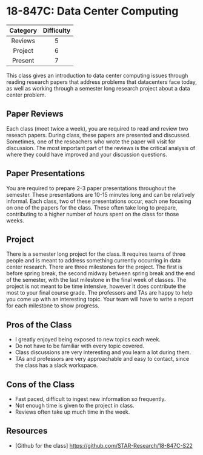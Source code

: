 # 18-847C: Data Center Computing

| Category | Difficulty |
|:-:       | :-:        |
| Reviews  | 5          |
| Project  | 6          |
| Present  | 7          |

This class gives an introduction to data center computing issues through reading research papers that address  problems that datacenters face today, as well as working through a semester long research project about a data center problem. 

## Paper Reviews

Each class (meet twice a week), you are required to read and review two reseach papers. During class, these papers are presented and discussed. Sometimes, one of the reseachers who wrote the paper will visit for discussion. The most important part of the reviews is the critical analysis of where they could have improved and your discussion questions. 

## Paper Presentations

You are required to prepare 2-3 paper presentations throughout the semester. These presentations are 10-15 minutes long and can be relatively informal. Each class, two of these presentations occur, each one focusing on one of the papers for the class. These often take long to prepare, contributing to a higher number of hours spent on the class for those weeks. 

## Project

There is a semester long project for the class. It requires teams of three people and is meant to address something currently occurring in data center research. There are three milestones for the project. The first is before spring break, the second midway between spring break and the end of the semester, with the last milestone in the final week of classes.
The project is not meant to be time intensive, however it does contribute the most to your final course grade. The professors and TAs are happy to help you come up with an interesting topic. 
Your team will have to write a report for each milestone to show progress. 

## Pros of the Class

- I greatly enjoyed being exposed to new topics each week.
- Do not have to be familiar with every topic covered.
- Class discussions are very interesting and you learn a lot during them.
- TAs and professors are very approachable and easy to contact, since the class has a slack workspace.

## Cons of the Class

- Fast paced, difficult to ingest new information so frequently.
- Not enough time is given to the project in class.
- Reviews often take up much time in the week. 


## Resources

- [Github for the class] https://github.com/STAR-Research/18-847C-S22
